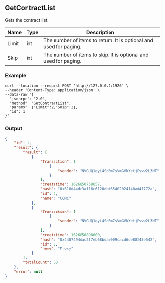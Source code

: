 ## GetContractList

Gets the contract list.

| Name         | Type   | Description       |
| ---------------- | -------------- | ------- |
| Limit     | int      | The number of items to return. It is optional and used for paging. |
| Skip |int |The number of items to skip. It is optional and used for paging. |

### Example
```shell
curl --location --request POST 'http://127.0.0.1:1926' \
--header 'Content-Type: application/json' \
--data-raw '{
  "jsonrpc": "2.0",
  "method": "GetContractList",
  "params": {"Limit":2,"Skip":2},
  "id": 1
}'
```

### Output

```json
{
    "id": 1,
    "result": {
        "result": [
            {
                "Transaction": [
                    {
                        "sender": "NVGUQ1qyL4SdSm7sVmGVkXetjEsvw2L3NT"
                    }
                ],
                "createtime": 1626850758657,
                "hash": "0x618d44dc3af16c6120dbf65402024f40a04f772a",
                "id": 1,
                "name": "CCMC"
            },
            {
                "Transaction": [
                    {
                        "sender": "NVGUQ1qyL4SdSm7sVmGVkXetjEsvw2L3NT"
                    }
                ],
                "createtime": 1626850898000,
                "hash": "0x4487494dac2f7eb68bdae009cacd6de88243e542",
                "id": 2,
                "name": "Proxy"
            }
        ],
        "totalCount": 30
    },
    "error": null
}
```
